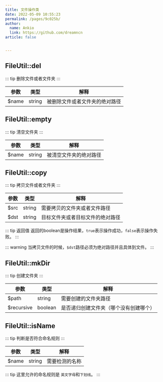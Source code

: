 ```yaml
---
title: 文件操作类
date: 2022-05-09 10:55:23
permalink: /pages/9c025b/
author: 
  name: Ankio
  link: https://github.com/dreamncn
article: false


---
```



## FileUtil::del
::: tip 删除文件或者文件夹
:::

| 参数 | 类型   | 解释     |
| ---- | ------ | -------- |
| $name  | string | 被删除文件或者文件夹的绝对路径 |

## FileUtil::empty
::: tip 清空文件夹
:::

| 参数 | 类型   | 解释     |
| ---- | ------ | -------- |
| $name  | string | 被清空文件夹的绝对路径 |

## FileUtil::copy
::: tip 拷贝文件或者文件夹
:::

| 参数 | 类型   | 解释     |
| ---- | ------ | -------- |
| $src  | string | 需要拷贝的文件夹或者文件路径 |
| $dst | string | 目标文件夹或者目标文件的绝对路径 |

::: tip 返回值
返回的boolean是操作结果，`true`表示操作成功，`false`表示操作失败。
:::

::: warning
当拷贝文件的时候，`$dst`路径必须为绝对路径并且具体到文件。
:::

## FileUtil::mkDir

::: tip 创建文件夹
:::

| 参数 | 类型   | 解释     |
| ---- | ------ | -------- |
| $path  | string | 需要创建的文件夹路径 |
| $recursive | boolean | 是否递归创建文件夹（哪个没有创建哪个） |

## FileUtil::isName

::: tip 判断是否符合命名规则
:::

| 参数 | 类型   | 解释     |
| ---- | ------ | -------- |
| $name  | string | 需要检测的名称 |

::: tip
这里允许的命名规则是 `英文字母`和`下划线`。
:::